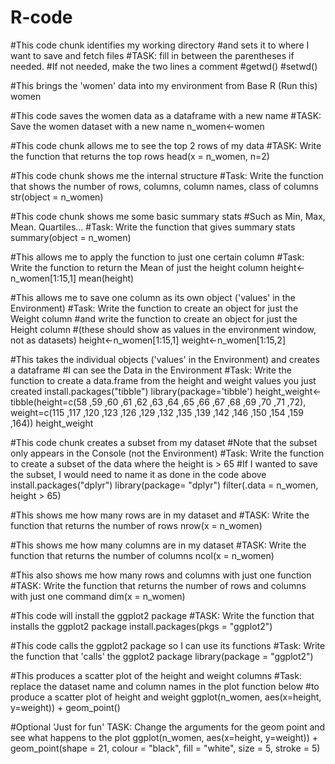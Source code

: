 # R-code


#This code chunk identifies my working directory 
#and sets it to where I want to save and fetch files
#TASK: fill in between the parentheses if needed. 
#If not needed, make the two lines a comment
#getwd()
#setwd()

#This brings the 'women' data into my environment from Base R (Run this)
women

#This code saves the women data as a dataframe with a new name
#TASK: Save the women dataset with a new name
n_women<-women

#This code chunk allows me to see the top 2 rows of my data
#TASK: Write the function that returns the top rows
head(x = n_women, n=2)

#This code chunk shows me the internal structure 
#Task: Write the function that shows the number of rows, columns, column names, class of columns   
str(object = n_women)

#This code chunk shows me some basic summary stats
#Such as Min, Max, Mean. Quartiles...
#Task: Write the function that gives summary stats
summary(object = n_women)

#This allows me to apply the function to just one certain column
#Task: Write the function to return the Mean of just the height column
height<-n_women[1:15,1]
mean(height)

#This allows me to save one column as its own object ('values' in the Environment)
#Task: Write the function to create an object for just the Weight column 
#and write the function to create an object for just the Height column 
#(these should show as values in the environment window, not as datasets)
height<-n_women[1:15,1]
weight<-n_women[1:15,2]

#This takes the individual objects ('values' in the Environment) and creates a dataframe
#I can see the Data in the Environment 
#Task: Write the function to create a data.frame from the height and weight values you just created
install.packages("tibble")
library(package='tibble')
height_weight<-tibble(height=c(58 ,59 ,60 ,61 ,62 ,63 ,64 ,65 ,66 ,67 ,68 ,69 ,70 ,71 ,72),
                      weight=c(115 ,117 ,120 ,123 ,126 ,129 ,132 ,135 ,139 ,142 ,146 ,150 ,154 ,159 ,164))
height_weight

#This code chunk creates a subset from my dataset
#Note that the subset only appears in the Console (not the Environment)
#Task: Write the function to create a subset of the data where the height is > 65
#If I wanted to save the subset, I would need to name it as done in the code above
install.packages("dplyr")
library(package= "dplyr")
filter(.data = n_women, height > 65)

#This shows me how many rows are in my dataset and
#TASK: Write the function that returns the number of rows
nrow(x = n_women)

#This shows me how many columns are in my dataset
#TASK: Write the function that returns the number of columns
ncol(x = n_women)

#This also shows me how many rows and columns with just one function
#TASK: Write the function that returns the number of rows and columns with just one command
dim(x = n_women)

#This code will install the ggplot2 package
#TASK: Write the function that installs the ggplot2 package
install.packages(pkgs = "ggplot2")
  
#This code calls the ggplot2 package so I can use its functions
#Task: Write the function that 'calls' the ggplot2 package
library(package = "ggplot2")

#This produces a scatter plot of the height and weight columns
#Task: replace the dataset name and column names in the plot function below 
#to produce a scatter plot of height and weight
ggplot(n_women, aes(x=height, y=weight)) + 
  geom_point()

#Optional 'Just for fun' TASK: Change the arguments for the geom point and see what happens to the plot
ggplot(n_women, aes(x=height, y=weight)) + 
  geom_point(shape = 21, colour = "black", fill = "white", size = 5, stroke = 5)

